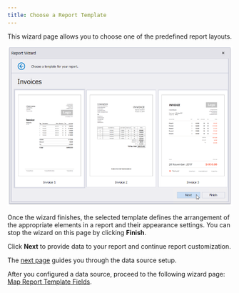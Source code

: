 ```yaml
---
title: Choose a Report Template
---
```


This wizard page allows you to choose one of the predefined report layouts.

![eurd-win-report-template-wizard-select-template](../../../../../../images/eurd-win-report-template-wizard-select-template.png)

Once the wizard finishes, the selected template defines the arrangement of the appropriate elements in a report and their appearance settings. You can stop the wizard on this page by clicking **Finish**.

Click **Next** to provide data to your report and continue report customization.

The [next page](select-the-data-source-type.md) guides you through the data source setup.

After you configured a data source, proceed to the following wizard page: [Map Report Template Fields](map-report-template-fields.md).